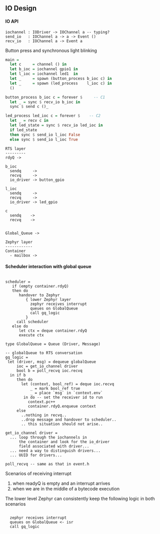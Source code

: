 ## IO Design

#### IO API


```
iochannel : IODriver -> IOChannel a -- typing?
send_io   : IOChannel a -> a -> Event ()
recv_io   : IOChannel a -> Event a
```


Button press and synchronous light blinking


```haskell
main = 
  let c     = channel () in
  let b_ioc = iochannel gpio1 in
  let l_ioc = iochannel led1  in
  let _     = spawn (button_process b_ioc c) in
  let _     = spawn (led_process    l_ioc c) in
  ()

button_process b_ioc c = forever $     -- C1
  let _ = sync $ recv_io b_ioc in
  sync $ send c ()_

led_process led_ioc c = forever $    -- C2
  let _ = recv c in
  let led_state = sync $ recv_io led_ioc in
  if led_state
  then sync $ send_io l_ioc False
  else sync $ send_io l_ioc True
```


```
RTS layer
---------
rdyQ ->

b_ioc
  sendq     ->
  recvq     ->
  io_driver -> button_gpio

l_ioc
  sendq     ->
  recvq     ->
  io_driver -> led_gpio
  
c
  sendq    ->
  recvq    ->


Global_Queue ->

Zephyr layer
------------
Container
  - mailbox ->
```

#### Scheduler interaction with global queue

```

scheduler =
   if (empty container.rdyQ)
   then do
      handover to Zephyr
         { lower Zephyr layer
           zephyr receives interrupt
           queues on GlobalQueue
           call gq_logic
         }
     call scheduler
   else do
      let ctx = deque container.rdyQ
      execute ctx

type GlobalQueue = Queue (Driver, Message)

-- globalQueue to RTS conversation
gq_logic =
 let (driver, msg) = dequeue globalQueue
     ioc = get_io_channel driver
     bool b = poll_recvq ioc.recvq
  in if b
     then do
       let (context, bool_ref) = deque ioc.recvq
           _ = mark bool_ref true
           _ = place `msg` in `context.env`
        in do -- set the receiver id to run
          context.pc++
          container.rdyQ.enqueue context
     else 
       ..nothing in recvq..
       ..drop message and handover to scheduler..
       .. this situation should not arise..

get_io_channel driver =
  ... loop through the iochannels in
      the container and look for the io_driver
      field associated with driver...
  ... need a way to distinguish drivers...
  ... UUID for drivers...

poll_recvq -- same as that in event.h

```
Scenarios of receiving interrupt

1. when readyQ is empty and an interrupt arrives
2. when we are in the middle of a bytecode execution

The lower level Zephyr can consistently keep the following
logic in both scenarios

```

  zephyr receives interrupt
  queues on GlobalQueue <- isr
  call gq_logic

```

